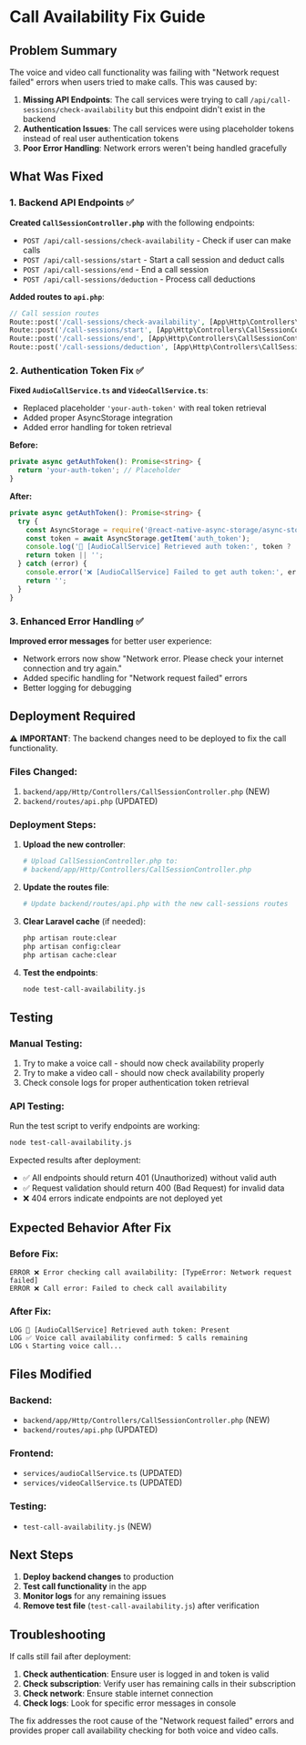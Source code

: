 # Call Availability Fix Guide

## Problem Summary

The voice and video call functionality was failing with "Network request failed" errors when users tried to make calls. This was caused by:

1. **Missing API Endpoints**: The call services were trying to call `/api/call-sessions/check-availability` but this endpoint didn't exist in the backend
2. **Authentication Issues**: The call services were using placeholder tokens instead of real user authentication tokens
3. **Poor Error Handling**: Network errors weren't being handled gracefully

## What Was Fixed

### 1. Backend API Endpoints ✅

**Created `CallSessionController.php`** with the following endpoints:
- `POST /api/call-sessions/check-availability` - Check if user can make calls
- `POST /api/call-sessions/start` - Start a call session and deduct calls
- `POST /api/call-sessions/end` - End a call session
- `POST /api/call-sessions/deduction` - Process call deductions

**Added routes to `api.php`**:
```php
// Call session routes
Route::post('/call-sessions/check-availability', [App\Http\Controllers\CallSessionController::class, 'checkAvailability']);
Route::post('/call-sessions/start', [App\Http\Controllers\CallSessionController::class, 'start']);
Route::post('/call-sessions/end', [App\Http\Controllers\CallSessionController::class, 'end']);
Route::post('/call-sessions/deduction', [App\Http\Controllers\CallSessionController::class, 'deduction']);
```

### 2. Authentication Token Fix ✅

**Fixed `AudioCallService.ts` and `VideoCallService.ts`**:
- Replaced placeholder `'your-auth-token'` with real token retrieval
- Added proper AsyncStorage integration
- Added error handling for token retrieval

**Before:**
```typescript
private async getAuthToken(): Promise<string> {
  return 'your-auth-token'; // Placeholder
}
```

**After:**
```typescript
private async getAuthToken(): Promise<string> {
  try {
    const AsyncStorage = require('@react-native-async-storage/async-storage').default;
    const token = await AsyncStorage.getItem('auth_token');
    console.log('🔑 [AudioCallService] Retrieved auth token:', token ? 'Present' : 'Missing');
    return token || '';
  } catch (error) {
    console.error('❌ [AudioCallService] Failed to get auth token:', error);
    return '';
  }
}
```

### 3. Enhanced Error Handling ✅

**Improved error messages** for better user experience:
- Network errors now show "Network error. Please check your internet connection and try again."
- Added specific handling for "Network request failed" errors
- Better logging for debugging

## Deployment Required

⚠️ **IMPORTANT**: The backend changes need to be deployed to fix the call functionality.

### Files Changed:
1. `backend/app/Http/Controllers/CallSessionController.php` (NEW)
2. `backend/routes/api.php` (UPDATED)

### Deployment Steps:

1. **Upload the new controller**:
   ```bash
   # Upload CallSessionController.php to:
   # backend/app/Http/Controllers/CallSessionController.php
   ```

2. **Update the routes file**:
   ```bash
   # Update backend/routes/api.php with the new call-sessions routes
   ```

3. **Clear Laravel cache** (if needed):
   ```bash
   php artisan route:clear
   php artisan config:clear
   php artisan cache:clear
   ```

4. **Test the endpoints**:
   ```bash
   node test-call-availability.js
   ```

## Testing

### Manual Testing:
1. Try to make a voice call - should now check availability properly
2. Try to make a video call - should now check availability properly
3. Check console logs for proper authentication token retrieval

### API Testing:
Run the test script to verify endpoints are working:
```bash
node test-call-availability.js
```

Expected results after deployment:
- ✅ All endpoints should return 401 (Unauthorized) without valid auth
- ✅ Request validation should return 400 (Bad Request) for invalid data
- ❌ 404 errors indicate endpoints are not deployed yet

## Expected Behavior After Fix

### Before Fix:
```
ERROR ❌ Error checking call availability: [TypeError: Network request failed]
ERROR ❌ Call error: Failed to check call availability
```

### After Fix:
```
LOG 🔑 [AudioCallService] Retrieved auth token: Present
LOG ✅ Voice call availability confirmed: 5 calls remaining
LOG 📞 Starting voice call...
```

## Files Modified

### Backend:
- `backend/app/Http/Controllers/CallSessionController.php` (NEW)
- `backend/routes/api.php` (UPDATED)

### Frontend:
- `services/audioCallService.ts` (UPDATED)
- `services/videoCallService.ts` (UPDATED)

### Testing:
- `test-call-availability.js` (NEW)

## Next Steps

1. **Deploy backend changes** to production
2. **Test call functionality** in the app
3. **Monitor logs** for any remaining issues
4. **Remove test file** (`test-call-availability.js`) after verification

## Troubleshooting

If calls still fail after deployment:

1. **Check authentication**: Ensure user is logged in and token is valid
2. **Check subscription**: Verify user has remaining calls in their subscription
3. **Check network**: Ensure stable internet connection
4. **Check logs**: Look for specific error messages in console

The fix addresses the root cause of the "Network request failed" errors and provides proper call availability checking for both voice and video calls.
